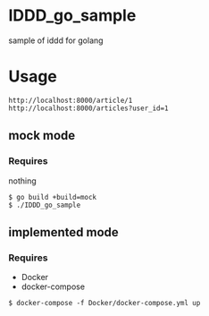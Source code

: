 # IDDD_go_sample
sample of iddd for golang

# Usage

```
http://localhost:8000/article/1
http://localhost:8000/articles?user_id=1
```

## mock mode

### Requires
nothing

```
$ go build +build=mock
$ ./IDDD_go_sample
```

## implemented mode


### Requires

- Docker
- docker-compose

```
$ docker-compose -f Docker/docker-compose.yml up
```
